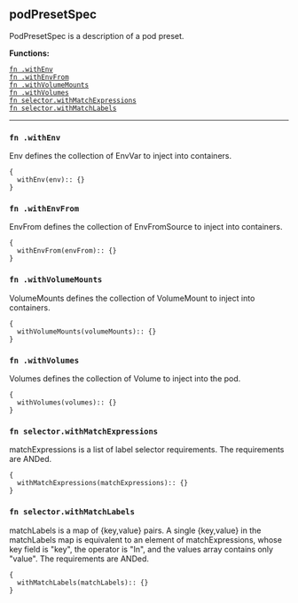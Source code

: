 
## podPresetSpec
PodPresetSpec is a description of a pod preset.

**Functions:**

[`fn .withEnv`](#fn-withenv)  
[`fn .withEnvFrom`](#fn-withenvfrom)  
[`fn .withVolumeMounts`](#fn-withvolumemounts)  
[`fn .withVolumes`](#fn-withvolumes)  
[`fn selector.withMatchExpressions`](#fn-selectorwithmatchexpressions)  
[`fn selector.withMatchLabels`](#fn-selectorwithmatchlabels)  

---


### `fn .withEnv`
Env defines the collection of EnvVar to inject into containers.
```jsonnet
{
  withEnv(env):: {}
}
```

### `fn .withEnvFrom`
EnvFrom defines the collection of EnvFromSource to inject into containers.
```jsonnet
{
  withEnvFrom(envFrom):: {}
}
```

### `fn .withVolumeMounts`
VolumeMounts defines the collection of VolumeMount to inject into containers.
```jsonnet
{
  withVolumeMounts(volumeMounts):: {}
}
```

### `fn .withVolumes`
Volumes defines the collection of Volume to inject into the pod.
```jsonnet
{
  withVolumes(volumes):: {}
}
```

### `fn selector.withMatchExpressions`
matchExpressions is a list of label selector requirements. The requirements are ANDed.
```jsonnet
{
  withMatchExpressions(matchExpressions):: {}
}
```

### `fn selector.withMatchLabels`
matchLabels is a map of {key,value} pairs. A single {key,value} in the matchLabels map is equivalent to an element of matchExpressions, whose key field is "key", the operator is "In", and the values array contains only "value". The requirements are ANDed.
```jsonnet
{
  withMatchLabels(matchLabels):: {}
}
```

